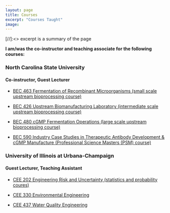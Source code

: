 ```yaml
---
layout: page
title: Courses
excerpt: "Courses Taught"
image:
---
```

[//]:<> excerpt is a summary of the page

__I am/was the co-instructor and teaching associate for the following courses:__

### North Carolina State University
#### Co-instructor, Guest Lecturer

* [BEC 463 Fermentation of Recombinant Microorganisms (small scale upstream bioprocessing course)](http://www.btec.ncsu.edu/academic/courses/bec463.php)

* [BEC 426 Upstream Biomanufacturing Laboratory (intermediate scale upstream bioprocessing course)](http://www.btec.ncsu.edu/academic/courses/bec426.php)

* [BEC 480 cGMP Fermentation Operations (large scale upstream bioprocessing course)](http://www.btec.ncsu.edu/academic/courses/bec480.php)

* [BEC 590 Industry Case Studies in Therapeutic Antibody Development & cGMP Manufacture (Professional Science Masters (PSM) course)](http://www.btec.ncsu.edu/academic/courses/bec590.php)


### University of Illinois at Urbana-Champaign
#### Guest Lecturer, Teaching Assistant

* [CEE 202 Engineering Risk and Uncertainty (statistics and probability coures)](http://catalog.illinois.edu/courses-of-instruction/cee/)

* [CEE 330 Environmental Engineering](http://catalog.illinois.edu/courses-of-instruction/cee/)

* [CEE 437 Water Quality Engineering](http://catalog.illinois.edu/courses-of-instruction/cee/)
